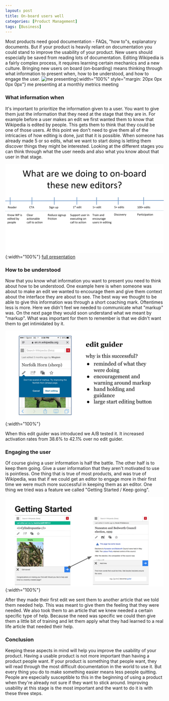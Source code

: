 ```yaml
---
layout: post
title: On-board users well
categories: [Product Management]
tags: [Business]
---
```

Most products need good documentation - FAQs, "how to"s, explanatory documents. But if your product is heavily reliant on documentation you could stand to improve the usability of your product. New users should especially be saved from reading lots of documentation. Editing Wikipedia is a fairly complex process, it requires learning certain mechanics and a new culture. Bringing new users on board (on-boarding) means thinking through what information to present when, how to be understood, and how to engage the user.
![me presenting](https://upload.wikimedia.org/wikipedia/commons/b/be/Wikimedia_December_Metrics_Meeting_-_Photo_13.jpg){:width="100%" style="margin: 20px 0px 0px 0px"}
me presenting at a monthly metrics meeting

### What information when
It's important to prioritize the information given to a user. You want to give them just the information that they need at the stage that they are in. For example before a user makes an edit we first wanted them to know that Wikipedia is edited by people. This gets them to think that they could be one of those users. At this point we don't need to give them all of the intricacies of how editing is done, just that it is possible. When someone has already made 5 or so edits, what we want to start doing is letting them discover things they might be interested. Looking at the different stages you can think through what the user needs and also what you know about that user in that stage.

![user stages](/assets/Mobile_Metrics_04.jpg){:width="100%"}
[full presentation](/assets/Mobile_Metrics_04.jpg)

### How to be understood
Now that you know what information you want to present you need to think about how to be understood. One example here is when someone was about to make an edit we wanted to encourage them and give them context about the interface they are about to see. The best way we thought to be able to give this information was through a short coaching mark. Oftentimes less is more. Here we didn't feel we needed to communicate what "markup" was. On the next page they would soon understand what we meant by "markup". What was important for them to remember is that we didn't want them to get intimidated by it.

![edit guider](/assets/quarterly_review_pg25.jpg){:width="100%"}

When this edit guider was introduced we A/B tested it. It increased activation rates from 38.6% to 42.1% over no edit guider.

### Engaging the user
Of course giving a user information is half the battle. The other half is to keep them going. Give a user information that they aren't motivated to use is pointless. One thing that is true of most products, and was true of Wikipedia, was that if we could get an editor to engage more in their first time we were much more successful in keeping them as an editor. One thing we tried was a feature we called "Getting Started / Keep going".

![keep going](/assets/quarterly_review_pg37.jpg){:width="100%"}

After they made their first edit we sent them to another article that we told them needed help. This was meant to give them the feeling that they were needed. We also took them to an article that we knew needed a certain specific type of help. Because the need was specific we could then give them a little bit of training and let them apply what they had learned to a real life article that needed their help.

### Conclusion
Keeping these aspects in mind will help you improve the usability of your product. Having a usable product is not more important than having a product people want. If your product is something that people want, they will read through the most difficult documentation in the world to use it. But every thing you do to make something easier means less people quitting. People are especially susceptible to this in the beginning of using a product when they're already not sure if they want to stick around. Improving usability at this stage is the most important and the want to do it is with these three steps.
